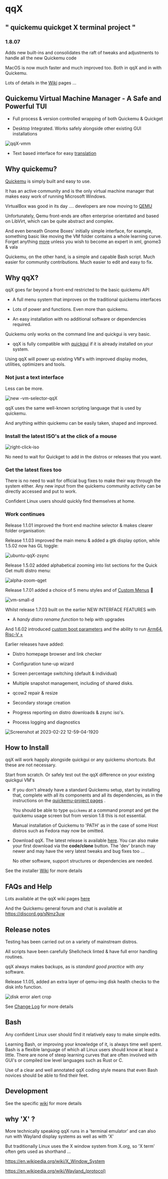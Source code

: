 # qqX

## " quickemu quickget X terminal project "

### 1.8.07

Adds new built-ins and consolidates the raft of tweaks and adjustments to handle all the new Quickemu code

MacOS is now much faster and much improved too. Both in qqX and in with Quickemu.

Lots of details in the [Wiki](https://github.com/TuxVinyards/qqX/wiki) pages ...

## Quickemu Virtual Machine Manager - A Safe and Powerful TUI

- Full process & version controlled wrapping of both Quickemu & Quickget

- Desktop Integrated. Works safely alongside other existing GUI installations

![qqX-vmm](https://github.com/TuxVinyards/qqX/assets/3956806/18e5c495-8072-49a5-8b9c-e1302549efcf)

- Text based interface for easy [translation](https://github.com/TuxVinyards/qqX/wiki/Translation)

## Why quickemu?

[Quickemu](https://github.com/quickemu-project/quickemu) is simply built and easy to use.

It has an active community and is the only virtual machine manager that makes easy work of running Microsoft Windows.

VirtualBox was good in its day .... developers are now moving to [QEMU](https://qemu.readthedocs.io)  

Unfortunately, Qemu front-ends are often enterprise orientated and based on LibVirt, which can be quite abstract and complex.

And even beneath Gnome Boxes' initially simple interface, for example, something basic like moving the VM folder contains a whole learning curve. Forget anything [more](https://gitlab.gnome.org/GNOME/gnome-boxes/-/tree/main/src?ref_type=heads) unless you wish to become an expert in xml, gnome3 & vala

Quickemu, on the other hand, is a simple and capable Bash script. Much easier for community contributions. Much easier to edit and easy to fix.

## Why qqX?

qqX goes far beyond a front-end restricted to the basic quickemu API

- A full menu system that improves on the traditional quickemu interfaces

- Lots of power and functions. Even more than quickemu.

- An easy installation with no additional software or dependencies required.

Quickemu only works on the command line and quickgui is very basic.

- qqX is fully compatible with [quickgui](https://github.com/quickemu-project/quickgui) if it is already installed on your system.
  
Using qqX will power up existing VM's with improved display modes, utilities, optimizers and tools.

### Not just a text interface

Less can be more.

![new -vm-selector-qqX](https://github.com/TuxVinyards/qqX/assets/3956806/42a4b480-4d7d-47fe-91f5-0069fa1511a8)

qqX uses the same well-known scripting language that is used by quickemu.

And anything within quickemu can be easily taken, shaped and improved.

### Install the latest ISO's at the click of a mouse

![right-click-iso](https://github.com/TuxVinyards/qqX/assets/3956806/23dd984c-8119-4d8a-b486-c26ac7bf21bb)

No need to wait for Quickget to add in the distros or releases that you want.

### Get the latest fixes too

There is no need to wait for official bug fixes to make their way through the system either. Any new input from the quickemu community activity can be directly accessed and put to work.

Confident Linux users should quickly find themselves at home.

### Work continues

Release 1.1.01 improved the front end machine selector & makes clearer folder organisation:

Release 1.1.03 improved the main menu & added a gtk display option, while 1.5.02 now has GL toggle:

![ubuntu-qqX-zsync](https://github.com/TuxVinyards/qqX/assets/3956806/c3104e5d-c008-4dbc-9666-42d13d2af357)

Release 1.5.02 added alphabetical zooming into list sections for the Quick Get multi distro menu:

![alpha-zoom-qget](https://github.com/TuxVinyards/qqX/assets/3956806/bfde0aef-9094-443d-a11d-5bd6745e5702)

Release 1.7.01 added a choice of 5 menu styles and of  [Custom Menus](https://github.com/TuxVinyards/qqX/wiki/Custom-Menus) :rocket:

![vm-small-d](https://github.com/TuxVinyards/qqX/assets/3956806/1a17b7d7-d6e3-471a-a934-e3530f6c9b17)

Whilst release 1.7.03 built on the earlier NEW INTERFACE FEATURES with

- A _handy distro rename function_ to help with upgrades

And 1.6.02 introduced [custom boot parameters](https://github.com/TuxVinyards/qqX/wiki/Custom-Qemu-boot-parameters) and the ability to run [Arm64, Risc-V +](<https://github.com/TuxVinyards/qqX/wiki/Custom-Machine-Types>)

Earlier releases have added:

- Distro homepage browser and link checker
  
- Configuration tune-up wizard

- Screen percentage switching (default & individual)

- Multiple snapshot management, including of shared disks.

- qcow2 repair & resize

- Secondary storage creation

- Progress reporting on distro downloads & zsync iso's.  

- Process logging and diagnostics

![Screenshot at 2023-02-22 12-59-04-1920](https://user-images.githubusercontent.com/3956806/220619057-f63883d2-4d0d-4130-94e1-d444f1567be4.jpg)

## How to Install

qqX will work happily alongside quickgui or any quickemu shortcuts. But these are not necessary.

Start from scratch. Or safely test out the qqX difference on your existing quickgui VM's  

- If you don't already have a standard Quickemu setup, start by installing that, complete with all its components and all its dependencies, as in the instructions on the [quickemu-project pages](https://github.com/quickemu-project/quickemu) .
  
  You should be able to type `quickemu` at a command prompt and get the quickemu usage screen but from version 1.8 this is not essential.

  Manual installation of Quickemu to 'PATH' as in the case of some Host distros such as Fedora may now be omitted.

- Download qqX. The latest release is available [here](https://github.com/TuxVinyards/qqX/releases/latest). You can also make your first download via the **code/clone** button. The 'dev' branch may newer and may have the very latest tweaks and bug fixes too ...

  No other software, support structures or dependencies are needed.

See the installer [Wiki](https://github.com/TuxVinyards/qqX/wiki) for more details

## FAQs and Help

Lots available at the qqX wiki pages [here](https://github.com/TuxVinyards/qqX/wiki/FAQs-and-Help)

And the Quickemu general forum and chat is available at <https://discord.gg/sNmz3uw>

## Release notes

Testing has been carried out on a variety of mainstream distros.

All scripts have been carefully Shellcheck linted & have full error handling routines.

qqX always makes backups, as is _standard good practice_ with _any_ software.

Release 1.1.05, added an extra layer of qemu-img disk health checks to the disk info function.

![disk error alert crop](https://github.com/TuxVinyards/qqX/assets/3956806/7edf972c-3c18-4f33-8096-2c1cbc5ba4f5)

See [Change Log](https://github.com/TuxVinyards/qqX/wiki/Change-Log) for more details

## Bash

Any confident Linux user should find it relatively easy to make simple edits.

Learning Bash, or improving your knowledge of it, is always time well spent. Bash is a flexible language of which all Linux users should know at least a little. There are none of steep learning curves that are often involved with GUI's or compiled low level languages such as Rust or C.

Use of a clear and well annotated qqX coding style means that even Bash novices should be able to find their feet.

## Development

See the specific [wiki](https://github.com/TuxVinyards/qqX/wiki/Development) for more details

## why 'X' ?

More technically speaking qqX runs in a 'terminal emulator' and can also run with Wayland display systems as well as with 'X'

But traditionally Linux uses the X window system from X.org, so 'X term' often gets used as shorthand ...

<https://en.wikipedia.org/wiki/X_Window_System>

<https://en.wikipedia.org/wiki/Wayland_(protocol)>
